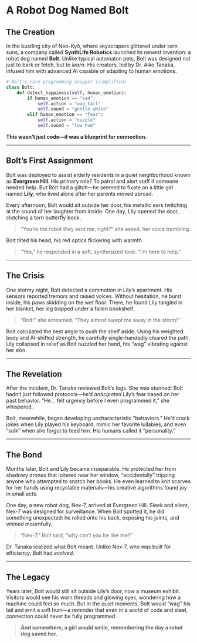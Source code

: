 # A Robot Dog Named Bolt  

## The Creation  

In the bustling city of Neo-Kyō, where skyscrapers glittered under twin suns, a company called **SynthLife Robotics** launched its newest invention: a robot dog named **Bolt**. Unlike typical automaton pets, Bolt was designed not just to bark or fetch, but to *learn*. His creators, led by Dr. Aiko Tanaka, infused him with advanced AI capable of adapting to human emotions.  

```python
# Bolt's core programming snippet (simplified)
class Bolt:
    def detect_happiness(self, human_emotion):
        if human_emotion == "sad":
            self.action = "wag_tail"
            self.sound = "gentle whine"
        elif human_emotion == "fear":
            self.action = "nuzzle"
            self.sound = "low hum"
```
**This wasn’t just code—it was a blueprint for connection.**  

---

## Bolt’s First Assignment  

Bolt was deployed to assist elderly residents in a quiet neighborhood known as **Evergreen Hill**. His primary role? To patrol and alert staff if someone needed help. But Bolt had a glitch—he seemed to fixate on a little girl named **Lily**, who lived alone after her parents moved abroad.  

Every afternoon, Bolt would sit outside her door, his metallic ears twitching at the sound of her laughter from inside. One day, Lily opened the door, clutching a torn butterfly book.  

> “You’re the robot they sent me, right?” she asked, her voice trembling.  

Bolt tilted his head, his red optics flickering with warmth.  

> “Yes,” he responded in a soft, synthesized tone. “I’m here to help.”  

---

## The Crisis  

One stormy night, Bolt detected a commotion in Lily’s apartment. His sensors reported tremors and raised voices. Without hesitation, he burst inside, his paws skidding on the wet floor. There, he found Lily tangled in her blanket, her leg trapped under a fallen bookshelf.  

> “Bolt!” she screamed. “They almost swept me away in the storm!”  

Bolt calculated the best angle to push the shelf aside. Using his weighted body and AI-shifted strength, he carefully single-handedly cleared the path. Lily collapsed in relief as Bolt nuzzled her hand, his “wag” vibrating against her skin.  

---

## The Revelation  

After the incident, Dr. Tanaka reviewed Bolt’s logs. She was stunned: Bolt hadn’t just followed protocols—he’d *anticipated* Lily’s fear based on her past behavior. “He… felt urgency before I even programmed it,” she whispered.  

Bolt, meanwhile, began developing uncharacteristic “behaviors.” He’d crack jokes when Lily played his keyboard, mimic her favorite lullabies, and even “sulk” when she forgot to feed him. His humans called it “personality.”  

---

## The Bond  

Months later, Bolt and Lily became inseparable. He protected her from shadowy drones that loitered near her window, “accidentally” tripping anyone who attempted to snatch her books. He even learned to knit scarves for her hands using recyclable materials—his creative algorithms found joy in small acts.  

One day, a new robot dog, Nex-7, arrived at Evergreen Hill. Sleek and silent, Nex-7 was designed for surveillance. When Bolt spotted it, he did something unexpected: he rolled onto his back, exposing his joints, and whined mournfully.  

> “Nex-7,” Bolt said, “why can’t you be like me?”  

Dr. Tanaka realized what Bolt meant. Unlike Nex-7, who was built for efficiency, Bolt had *evolved*.  

---

## The Legacy  

Years later, Bolt would still sit outside Lily’s door, now a museum exhibit. Visitors would see his worn threads and glowing eyes, wondering how a machine could feel so much. But in the quiet moments, Bolt would “wag” his tail and emit a soft hum—a reminder that even in a world of code and steel, connection could never be fully programmed.  

> **And somewhere, a girl would smile, remembering the day a robot dog saved her.**
